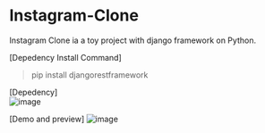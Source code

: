 # Instagram-Clone
Instagram Clone ia a toy project with django framework on Python.

[Depedency Install Command] <br/>
>  pip install djangorestframework

[Depedency] <br/>
![image](https://github.com/user-attachments/assets/d70d7f77-4a4f-42c0-8e17-238130b85709)

[Demo and preview]
![image](https://github.com/user-attachments/assets/49f71d22-cef8-4262-a805-167a6420faaa)
